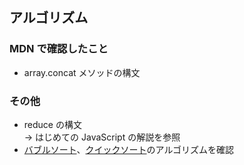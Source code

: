 ## アルゴリズム

### MDN で確認したこと

- array.concat メソッドの構文

### その他

- reduce の構文  
  → はじめての JavaScript の解説を参照
- [バブルソート](http://www.codereading.com/algo_and_ds/algo/bubble_sort.html)、[クイックソート](http://www.codereading.com/algo_and_ds/algo/quick_sort.html)のアルゴリズムを確認
